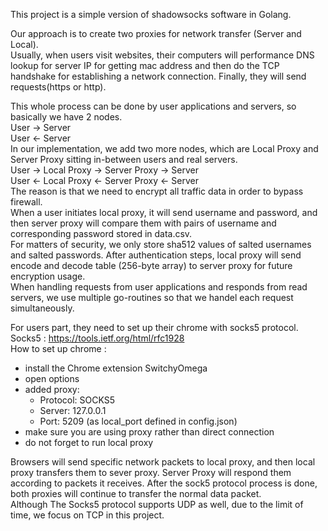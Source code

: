 This project is a simple version of shadowsocks software in Golang.  

Our approach is to create two proxies for network transfer (Server and Local).  
Usually, when users visit websites, their computers will performance DNS lookup for server IP 
for getting mac address and then do the TCP handshake for establishing a network connection. 
Finally, they will send requests(https or http).  

This whole process can be done by user applications and servers, so basically we have 2 nodes.   
User -> Server   
User <- Server   
In our implementation, we add two more nodes, which are Local Proxy and Server Proxy sitting in-between users and real servers.    
User -> Local Proxy -> Server Proxy -> Server   
User <- Local Proxy <- Server Proxy <- Server   
The reason is that we need to encrypt all traffic data in order to bypass firewall.   
When a user initiates local proxy, it will send username and password, and then server proxy will compare them with pairs of username and corresponding password stored in data.csv.  
For matters of security, we only store sha512 values of salted usernames and salted passwords.
After authentication steps, local proxy will send encode and decode table (256-byte array) to server proxy for future encryption usage.   
When handling requests from user applications and responds from read servers, we use multiple go-routines so that we handel each request simultaneously.  


For users part, they need to set up their chrome with socks5 protocol.   
Socks5 : https://tools.ietf.org/html/rfc1928  
How to set up chrome :   
- install the Chrome extension SwitchyOmega  
- open options  
- added proxy:
  - Protocol: SOCKS5 
  - Server: 127.0.0.1
  - Port: 5209 (as local_port defined in config.json)  
- make sure you are using proxy rather than direct connection  
- do not forget to run local proxy

Browsers will send specific network packets to local proxy, and then local proxy transfers them to sever proxy.
 Server Proxy will respond them according to packets it receives. 
 After the sock5 protocol process is done, both proxies will continue to transfer the normal data packet.   
Although The Socks5 protocol supports UDP as well, due to the limit of time,  we focus on TCP in this project.   

